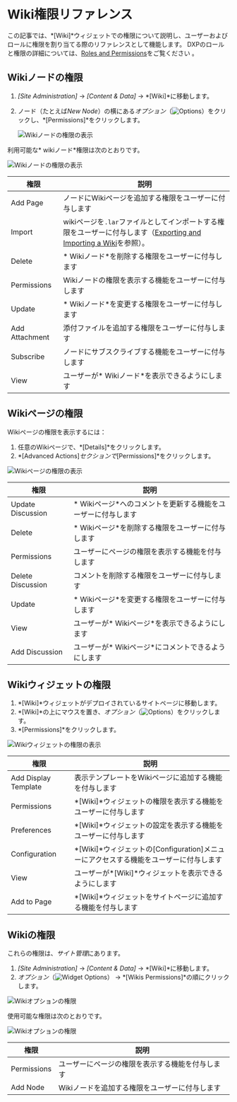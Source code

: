 # Wiki権限リファレンス

この記事では、*[Wiki]*ウィジェットでの権限について説明し、ユーザーおよびロールに権限を割り当てる際のリファレンスとして機能します。 DXPのロールと権限の詳細については、[Roles and Permissions](https://help.liferay.com/hc/articles/360017895212-Roles-and-Permissions)をご覧ください 。

## Wikiノードの権限

1.  *[Site Administration]* → *[Content & Data]* → *[Wiki]*に移動します。

2.  ノード（たとえば*New Node*）の横にある*オプション*（![Options](../../../images/icon-options.png)）をクリックし、*[Permissions]*をクリックします。

    ![Wikiノードの権限の表示](./wiki-permissions/images/06.png)

利用可能な* wikiノード*権限は次のとおりです。

![Wikiノードの権限の表示](./wiki-permissions/images/05.png)

| 権限             | 説明                                                                                                                   |
| -------------- | -------------------------------------------------------------------------------------------------------------------- |
| Add Page       | ノードにWikiページを追加する権限をユーザーに付与します                                                                                        |
| Import         | wikiページを`.lar`ファイルとしてインポートする権限をユーザーに付与します（[Exporting and Importing a Wiki](./exporting-and-importing-a-wiki.md)を参照）。 |
| Delete         | * Wikiノード*を削除する権限をユーザーに付与します                                                                                         |
| Permissions    | Wikiノードの権限を表示する機能をユーザーに付与します                                                                                         |
| Update         | * Wikiノード*を変更する権限をユーザーに付与します                                                                                         |
| Add Attachment | 添付ファイルを追加する権限をユーザーに付与します                                                                                             |
| Subscribe      | ノードにサブスクライブする機能をユーザーに付与します                                                                                           |
| View           | ユーザーが* Wikiノード*を表示できるようにします                                                                                          |

## Wikiページの権限

Wikiページの権限を表示するには：

1.  任意のWikiページで、*[Details]*をクリックします。
2.  *[Advanced Actions]*セクションで*[Permissions]*をクリックします。

![Wikiページの権限の表示](./wiki-permissions/images/04.png)

| 権限                | 説明                                 |
| ----------------- | ---------------------------------- |
| Update Discussion | * Wikiページ*へのコメントを更新する機能をユーザーに付与します |
| Delete            | * Wikiページ*を削除する権限をユーザーに付与します       |
| Permissions       | ユーザーにページの権限を表示する機能を付与します           |
| Delete Discussion | コメントを削除する権限をユーザーに付与します             |
| Update            | * Wikiページ*を変更する権限をユーザーに付与します       |
| View              | ユーザーが* Wikiページ*を表示できるようにします        |
| Add Discussion    | ユーザーが* Wikiページ*にコメントできるようにします      |

## Wikiウィジェットの権限

1.  *[Wiki]*ウィジェットがデプロイされているサイトページに移動します。
2.  *[Wiki]*の上にマウスを置き、*オプション*（![Options](../../../images/icon-widget-options.png)）をクリックします。
3.  *[Permissions]*をクリックします。

![Wikiウィジェットの権限の表示](./wiki-permissions/images/03.png)

| 権限                   | 説明                                                     |
| -------------------- | ------------------------------------------------------ |
| Add Display Template | 表示テンプレートをWikiページに追加する機能を付与します                          |
| Permissions          | *[Wiki]*ウィジェットの権限を表示する機能をユーザーに付与します                    |
| Preferences          | *[Wiki]*ウィジェットの設定を表示する機能をユーザーに付与します                    |
| Configuration        | *[Wiki]*ウィジェットの[Configuration]メニューにアクセスする機能をユーザーに付与します |
| View                 | ユーザーが*[Wiki]*ウィジェットを表示できるようにします                        |
| Add to Page          | *[Wiki]*ウィジェットをサイトページに追加する機能を付与します                     |

## Wikiの権限

これらの権限は、*サイト管理*にあります。

1.  *[Site Administration]* → *[Content & Data]* → *[Wiki]*に移動します。
2.  *オプション*（![Widget Options](../../../images/icon-options.png)） → *[Wikis Permissions]*の順にクリックします。

![Wikiオプションの権限](./wiki-permissions/images/01.png)

使用可能な権限は次のとおりです。

![Wikiオプションの権限](./wiki-permissions/images/02.png)

| 権限          | 説明                        |
| ----------- | ------------------------- |
| Permissions | ユーザーにページの権限を表示する機能を付与します  |
| Add Node    | Wikiノードを追加する権限をユーザーに付与します |
